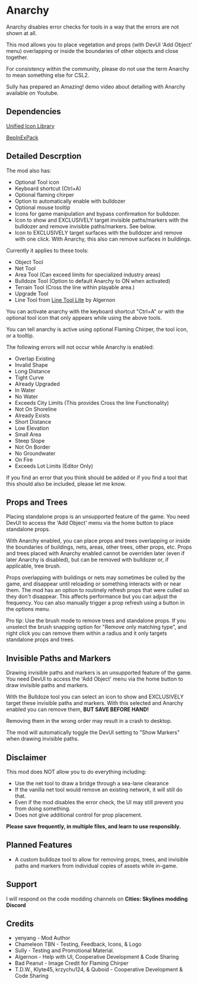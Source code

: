 # Anarchy

Anarchy disables error checks for tools in a way that the errors are not shown at all.

This mod allows you to place vegetation and props (with DevUI 'Add Object' menu) overlapping or inside the boundaries of other objects and close together.

For consistency within the community, please do not use the term Anarchy to mean something else for CSL2.

Sully has prepared an Amazing! demo video about detailing with Anarchy available on Youtube.

## Dependencies
[Unified Icon Library](https://thunderstore.io/c/cities-skylines-ii/p/algernon/Unified_Icon_Library/)

[BepInExPack](https://thunderstore.io/c/cities-skylines-ii/p/BepInEx/BepInExPack/)

## Detailed Descrption
The mod also has: 
* Optional Tool icon
* Keyboard shortcut (Ctrl+A)
* Optional flaming chirper
* Option to automatically enable with bulldozer
* Optional mouse tooltip
* Icons for game manipulation and bypass confirmation for bulldozer.
* Icon to show and EXCLUSIVELY target invisible paths/markers with the bulldozer and remove invisible paths/markers. See below.
* Icon to EXCLUSIVELY target surfaces with the bulldozer and remove with one click. With Anarchy, this also can remove surfaces in buildings.

Currently it applies to these tools:
* Object Tool
* Net Tool
* Area Tool (Can exceed limits for specialized industry areas)
* Bulldoze Tool (Option to default Anarchy to ON when activated)
* Terrain Tool (Cross the line within playable area.)
* Upgrade Tool
* Line Tool from [Line Tool Lite](https://thunderstore.io/c/cities-skylines-ii/p/algernon/Line_Tool_Lite/) by Algernon

You can activate anarchy with the keyboard shortcut "Ctrl+A" or with the optional tool icon that only appears while using the above tools.

You can tell anarchy is active using optional Flaming Chirper, the tool icon, or a tooltip.

The following errors will not occur while Anarchy is enabled:
* Overlap Existing
* Invalid Shape
* Long Distance
* Tight Curve
* Already Upgraded
* In Water
* No Water
* Exceeds City Limits (This provides Cross the line Functionality)
* Not On Shoreline
* Already Exists
* Short Distance
* Low Elevation
* Small Area
* Steep Slope
* Not On Border
* No Groundwater
* On Fire
* Exceeds Lot Limits (Editor Only)

If you find an error that you think should be added or if you find a tool that this should also be included, please let me know. 

## Props and Trees
Placing standalone props is an unsupported feature of the game. You need DevUI to access the 'Add Object' menu via the home button to place standalone props.

With Anarchy enabled, you can place props and trees overlapping or inside the boundaries of buildings, nets, areas, other trees, other props, etc. Props and trees placed with Anarchy enabled cannot be overriden later (even if later Anarchy is disabled), but can be removed with bulldozer or, if applicable, tree brush.

Props overlapping with buildings or nets may sometimes be culled by the game, and disappear until reloading or something interacts with or near them.
The mod has an option to routinely refresh props that were culled so they don't disappear. This affects performance but you can adjust the frequency.
You can also manually trigger a prop refresh using a button in the options menu.

Pro tip: Use the brush mode to remove trees and standalone props. If you unselect the brush snapping option for "Remove only matching type", and right click you can remove them within a radius and it only targets standalone props and trees.

## Invisible Paths and Markers
Drawing invisible paths and markers is an unsupported feature of the game. You need DevUI to access the 'Add Object' menu via the home button to draw invisible paths and markers.

With the Bulldoze tool you can select an icon to show and EXCLUSIVELY target these invisible paths and markers. With this selected and Anarchy enabled you can remove them, **BUT SAVE BEFORE HAND!**

Removing them in the wrong order may result in a crash to desktop.

The mod will automatically toggle the DevUI setting to "Show Markers" when drawing invisible paths.

## Disclaimer
This mod does NOT allow you to do everything including:
* Use the net tool to draw a bridge through a sea-lane clearance
* If the vanilla net tool would remove an existing network, it will still do that.
* Even if the mod disables the error check, the UI may still prevent you from doing something.
* Does not give additional control for prop placement.

**Please save frequently, in multiple files, and learn to use responsibly.**

## Planned Features
* A custom bulldoze tool to allow for removing props, trees, and invisible paths and markers from individual copies of assets while in-game. 

## Support
I will respond on the code modding channels on **Cities: Skylines modding Discord**

## Credits 
* yenyang - Mod Author
* Chameleon TBN - Testing, Feedback, Icons, & Logo
* Sully - Testing and Promotional Material.
* Algernon - Help with UI, Cooperative Development & Code Sharing
* Bad Peanut - Image Credit for Flaming Chirper
* T.D.W., Klyte45, krzychu124, & Quboid - Cooperative Development & Code Sharing
